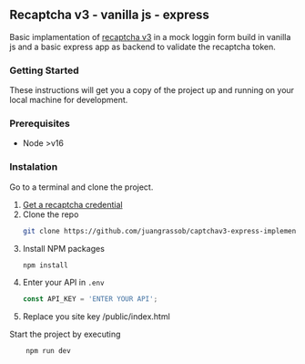 ## Recaptcha v3 - vanilla js - express

Basic implamentation of [recaptcha v3](https://www.google.com/recaptcha/about/) in a mock loggin form build in vanilla js and a basic express app as backend to validate the recaptcha token.

### Getting Started

These instructions will get you a copy of the project up and running on your local machine for development.

### Prerequisites

- Node >v16

### Instalation

Go to a terminal and clone the project.

1. [Get a recaptcha credential](https://www.google.com/recaptcha/about/)
2. Clone the repo
   ```sh
   git clone https://github.com/juangrassob/captchav3-express-implementation.git
   ```
3. Install NPM packages
   ```sh
   npm install
   ```
4. Enter your API in `.env`
   ```js
   const API_KEY = 'ENTER YOUR API';
   ```
5. Replace you site key /public/index.html

Start the project by executing

```sg
    npm run dev
```
